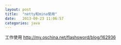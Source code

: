 ```yaml
---
layout: post
title:  "netty和mina使用"
date:   2013-09-23 11:06:57
categories: java
---
```


工作使用
http://my.oschina.net/flashsword/blog/162936